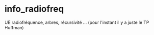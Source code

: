 # info_radiofreq
UE radiofréquence, arbres, récursivité ...
(pour l'instant il y a juste le TP Huffman)
